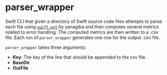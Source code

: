 # parser_wrapper

Swift CLI that given a directory of Swift source code files attempts to parse each file using [`swift-ast`](https://github.com/yanagiba/swift-ast) by yanagiba and then computes several metrics related to error handling. The computed metrics are then written to a .csv file. Each run of `parser_wrapper` generates one row for the output .csv file. 



`parser_wrapper` takes three arguments:

- **Key**: The key of the line that should be appended to the csv file. 
- **BaseDir**
- **OutFile**


